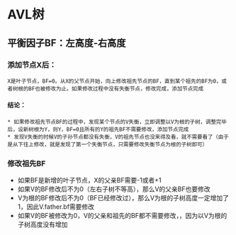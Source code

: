 # AVL树
  ## 平衡因子BF：左高度-右高度

  ### 添加节点X后：
    X是叶子节点，BF=0。从X的父节点开始，向上修改祖先节点的BF，直到某个祖先的BF为0，或者树根的BF也被修改为止。如果修改过程中没有失衡节点，修改完成，添加节点完成

  #### 结论：
    * 如果修改祖先节点BF的过程中，发现某个节点的V失衡，立即调整以V为根的子树，调整完毕后，设新树根为Y，则Y，BF=0且所有的Y的祖先BF不需要修改，添加节点完成
    * 发现V失衡的时候V的子孙节点都没有失衡，V的祖先节点也没来得及看，就不需要看了（由于是从下往上修改，就是发现了第一个失衡节点，只需要修改失衡节点为根的子树即可）


### 修改祖先BF
  - 如果BF是新增的叶子节点，X的父亲BF需要-1或者+1
  - 如果V的BF修改后不为0（左右子树不等高），那么V的父亲BF也要修改
  - V为根的BF修改后不为0（BF已经修改过），那么V为根的子树高度一定增加了1，因此V.father.bf需要修改
  - 如果V的BF被修改为0，V的父亲和祖先的BF都不需要修改，，因为以V为根的子树高度没有增加

